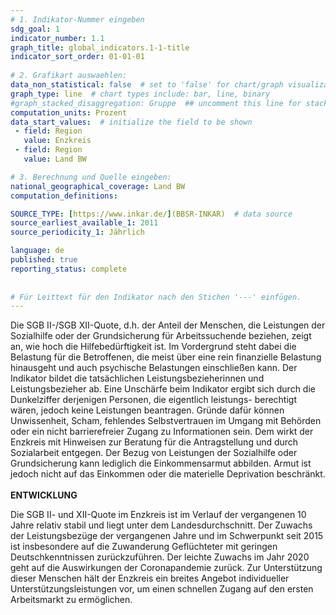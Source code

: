 ```yaml
---
# 1. Indikator-Nummer eingeben 
sdg_goal: 1
indicator_number: 1.1
graph_title: global_indicators.1-1-title
indicator_sort_order: 01-01-01
 
# 2. Grafikart auswaehlen: 
data_non_statistical: false  # set to 'false' for chart/graph visualization 
graph_type: line  # chart types include: bar, line, binary 
#graph_stacked_disaggregation: Gruppe  ## uncomment this line for stacked bars. eplace 'Geschlecht' with the field of aggregation. 
computation_units: Prozent 
data_start_values:  # initialize the field to be shown  
 - field: Region 
   value: Enzkreis
 - field: Region 
   value: Land BW

# 3. Berechnung und Quelle eingeben: 
national_geographical_coverage: Land BW
computation_definitions: 

SOURCE_TYPE: [https://www.inkar.de/](BBSR-INKAR)  # data source  
source_earliest_available_1: 2011
source_periodicity_1: Jährlich

language: de   
published: true 
reporting_status: complete
 
 
# Für Leittext für den Indikator nach den Stichen '---' einfügen. 
---
```


Die SGB II-/SGB XII-Quote, d.h. der Anteil der Menschen, die Leistungen der Sozialhilfe oder der Grundsicherung für Arbeitssuchende beziehen, zeigt an, wie hoch die Hilfebedürftigkeit ist. Im Vordergrund steht dabei die Belastung für die Betroffenen, die meist über eine rein finanzielle Belastung hinausgeht und auch psychische Belastungen einschließen kann. Der Indikator bildet die tatsächlichen Leistungsbezieherinnen und Leistungsbezieher ab. Eine Unschärfe beim Indikator ergibt sich durch die Dunkelziffer derjenigen Personen, die eigentlich leistungs- berechtigt wären, jedoch keine Leistungen beantragen. Gründe dafür können Unwissenheit, Scham, fehlendes Selbstvertrauen im Umgang mit Behörden oder ein nicht barrierefreier Zugang zu Informationen sein. Dem wirkt der Enzkreis mit Hinweisen zur Beratung für die Antragstellung und durch Sozialarbeit entgegen.  Der Bezug von Leistungen der Sozialhilfe oder Grundsicherung kann lediglich die Einkommensarmut abbilden. Armut ist jedoch nicht auf das Einkommen oder die materielle Deprivation beschränkt.  <br>
<br>
**ENTWICKLUNG** <br>

Die SGB II- und XII-Quote im Enzkreis ist im Verlauf der vergangenen 10 Jahre relativ stabil und liegt unter dem Landesdurchschnitt. Der Zuwachs der Leistungsbezüge der vergangenen Jahre und im Schwerpunkt seit 2015 ist insbesondere auf die Zuwanderung Geflüchteter mit geringen Deutschkenntnissen zurückzuführen. Der leichte Zuwachs im Jahr 2020 geht auf die Auswirkungen der Coronapandemie zurück. Zur Unterstützung dieser Menschen hält der Enzkreis ein breites Angebot individueller Unterstützungsleistungen vor, um einen schnellen Zugang auf den ersten Arbeitsmarkt zu ermöglichen.
